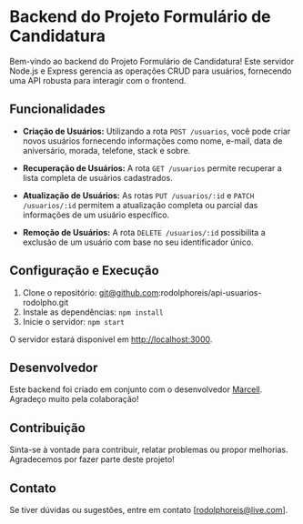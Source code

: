 # Backend do Projeto Formulário de Candidatura

Bem-vindo ao backend do Projeto Formulário de Candidatura! Este servidor Node.js e Express gerencia as operações CRUD para usuários, fornecendo uma API robusta para interagir com o frontend.

## Funcionalidades

- **Criação de Usuários:** Utilizando a rota `POST /usuarios`, você pode criar novos usuários fornecendo informações como nome, e-mail, data de aniversário, morada, telefone, stack e sobre.

- **Recuperação de Usuários:** A rota `GET /usuarios` permite recuperar a lista completa de usuários cadastrados.

- **Atualização de Usuários:** As rotas `PUT /usuarios/:id` e `PATCH /usuarios/:id` permitem a atualização completa ou parcial das informações de um usuário específico.

- **Remoção de Usuários:** A rota `DELETE /usuarios/:id` possibilita a exclusão de um usuário com base no seu identificador único.

## Configuração e Execução

1. Clone o repositório: git@github.com:rodolphoreis/api-usuarios-rodolpho.git
2. Instale as dependências: `npm install`
3. Inicie o servidor: `npm start`

O servidor estará disponível em [http://localhost:3000](http://localhost:3000).

## Desenvolvedor

Este backend foi criado em conjunto com o desenvolvedor [Marcell](https://github.com/marcelldac). Agradeço muito pela colaboração!

## Contribuição

Sinta-se à vontade para contribuir, relatar problemas ou propor melhorias. Agradecemos por fazer parte deste projeto!

## Contato

Se tiver dúvidas ou sugestões, entre em contato [rodolphoreis@live.com].

